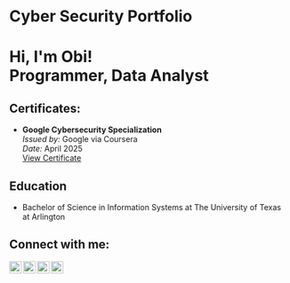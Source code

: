 # Cyber Security Portfolio
<h1>Hi, I'm Obi! <br/>Programmer, Data Analyst</h1>
<h2>Certificates:</h2>
<ul>
  <li>
    <strong>Google Cybersecurity Specialization</strong><br>
    <em>Issued by:</em> Google via Coursera<br>
    <em>Date:</em> April 2025<br>
    <a href="https://github.com/aburtz/cyberportfolio/blob/main/docs/assets/Coursera%20KD2JDCN3YAPS.pdf" target="_blank">View Certificate</a>
  </li>
</ul>
<h2>Education</h2>
<ul>
  <li>
    Bachelor of Science in Information Systems at The University of Texas at Arlington
  </li>
</ul>

<h2>Connect with me:</h2>

[<img align="left" alt="me | YouTube" width="22px" src="https://cdn.jsdelivr.net/npm/simple-icons@v3/icons/youtube.svg" />][youtube]
[<img align="left" alt="me | Twitter" width="22px" src="https://cdn.jsdelivr.net/npm/simple-icons@v3/icons/twitter.svg" />][twitter]
[<img align="left" alt="me | LinkedIn" width="22px" src="https://cdn.jsdelivr.net/npm/simple-icons@v3/icons/linkedin.svg" />][linkedin]
[<img align="left" alt="me | Instagram" width="22px" src="https://cdn.jsdelivr.net/npm/simple-icons@v3/icons/instagram.svg" />][instagram]

[twitter]: https://twitter.com/
[youtube]: https://www.youtube.com/c/
[instagram]: https://www.instagram.com/
[linkedin]: https://linkedin.com/in/
